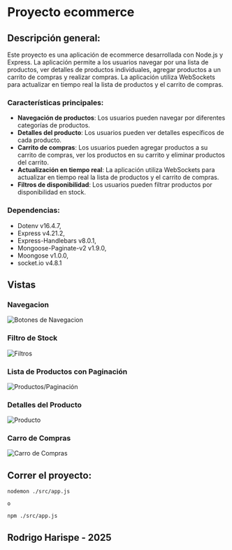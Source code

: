 # Proyecto ecommerce

## Descripción general:

Este proyecto es una aplicación de ecommerce desarrollada con Node.js y Express. La aplicación permite a los usuarios navegar por una lista de productos, ver detalles de productos individuales, agregar productos a un carrito de compras y realizar compras. La aplicación utiliza WebSockets para actualizar en tiempo real la lista de productos y el carrito de compras.

### Características principales:
- **Navegación de productos**: Los usuarios pueden navegar por diferentes categorías de productos.
- **Detalles del producto**: Los usuarios pueden ver detalles específicos de cada producto.
- **Carrito de compras**: Los usuarios pueden agregar productos a su carrito de compras, ver los productos en su carrito y eliminar productos del carrito.
- **Actualización en tiempo real**: La aplicación utiliza WebSockets para actualizar en tiempo real la lista de productos y el carrito de compras.
- **Filtros de disponibilidad**: Los usuarios pueden filtrar productos por disponibilidad en stock.

### Dependencias:
- Dotenv v16.4.7,
- Express v4.21.2,
- Express-Handlebars v8.0.1,
- Mongoose-Paginate-v2 v1.9.0,
- Moongose v1.0.0,
- socket.io v4.8.1

## Vistas
### Navegacion
![Botones de Navegacion](https://i.imgur.com/7SFfAia.png)

### Filtro de Stock
![Filtros](https://i.imgur.com/unaoVVV.png)

### Lista de Productos con Paginación
![Productos/Paginación](https://i.imgur.com/ZEL5xzJ.png)

### Detalles del Producto
![Producto](https://i.imgur.com/vbJY4BB.png)

### Carro de Compras
![Carro de Compras](https://i.imgur.com/516T0Hj.png)


## Correr el proyecto:

```
nodemon ./src/app.js

o

npm ./src/app.js
```

## Rodrigo Harispe - 2025